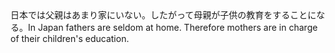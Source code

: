 <tr><td>日本では父親はあまり家にいない。したがって母親が子供の教育をすることになる。<td><tr><tr><td>In Japan fathers are seldom at home. Therefore mothers are in charge of their children's education.<td><tr></table>

